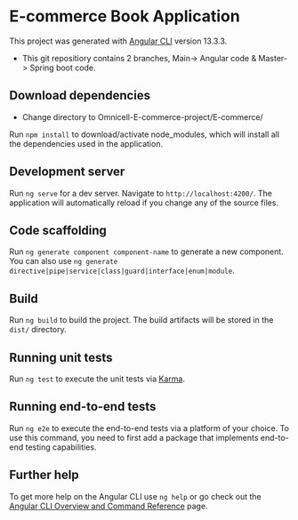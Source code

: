 # E-commerce Book Application

This project was generated with [Angular CLI](https://github.com/angular/angular-cli) version 13.3.3. 
- This git repositiory contains 2 branches, Main-> Angular code & Master-> Spring boot code.

## Download dependencies

- Change directory to Omnicell-E-commerce-project/E-commerce/ 

Run `npm install` to download/activate node_modules, which will install all the dependencies used in the application.

## Development server

Run `ng serve` for a dev server. Navigate to `http://localhost:4200/`. The application will automatically reload if you change any of the source files.

## Code scaffolding

Run `ng generate component component-name` to generate a new component. You can also use `ng generate directive|pipe|service|class|guard|interface|enum|module`.

## Build

Run `ng build` to build the project. The build artifacts will be stored in the `dist/` directory.

## Running unit tests

Run `ng test` to execute the unit tests via [Karma](https://karma-runner.github.io).

## Running end-to-end tests

Run `ng e2e` to execute the end-to-end tests via a platform of your choice. To use this command, you need to first add a package that implements end-to-end testing capabilities.

## Further help

To get more help on the Angular CLI use `ng help` or go check out the [Angular CLI Overview and Command Reference](https://angular.io/cli) page.
